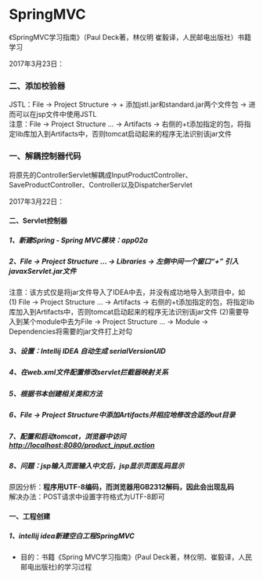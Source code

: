 # SpringMVC
《SpringMVC学习指南》（Paul Deck著，林仪明 崔毅译，人民邮电出版社）书籍学习

  2017年3月23日：  
###  二、添加校验器
  JSTL：File -> Project Structure -> + 添加jstl.jar和standard.jar两个文件包 -> 进而可以在jsp文件中使用JSTL  
注意：File -> Project Structure ... -> Artifacts -> 右侧的+t添加指定的包，将指定lib库加入到Artifacts中，否则tomcat启动起来的程序无法识别该jar文件
###  一、解耦控制器代码  
将原先的ControllerServlet解耦成InputProductController、SaveProductController、Controller以及DispatcherServlet
  
  
  2017年3月22日：
####  二、Servlet控制器
#####  1、新建Spring - Spring MVC模块：app02a
#####  2、File -> Project Structure ... -> Libraries -> 左侧中间一个窗口“+”  引入javaxServlet.jar文件  
注意：该方式仅是将jar文件导入了IDEA中去，并没有成功地导入到项目中，如  
(1)  File -> Project Structure ... -> Artifacts -> 右侧的+t添加指定的包，将指定lib库加入到Artifacts中，否则tomcat启动起来的程序无法识别该jar文件
(2)需要导入到某个module中去为File -> Project Structure ... -> Module -> Dependencies将需要的jar文件打上对勾
#####  3、设置：Intellij IDEA 自动生成 serialVersionUID
#####  4、在web.xml文件配置修改servlet拦截器映射关系
#####  5、根据书本创建相关类和方法
#####  6、File -> Project Structure中添加Artifacts并相应地修改合适的out目录
#####  7、配置和启动tomcat，浏览器中访问[http://localhost:8080/product_input.action](http://localhost:8080/product_input.action)

#####  8、问题：jsp输入页面输入中文后，jsp显示页面乱码显示
原因分析：**程序用UTF-8编码，而浏览器用GB2312解码，因此会出现乱码**  
解决办法：POST请求中设置字符格式为UTF-8即可


####  一、工程创建
#####  1、intellij idea新建空白工程SpringMVC
*  目的：书籍《Spring MVC学习指南》(Paul Deck著，林仪明、崔毅译，人民邮电出版社)的学习过程
